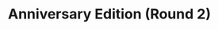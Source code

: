 ---
quizCode: "2024-07132"
title: Anniversary Edition (Round 2)
assets: anniversary
questions:
- question: Anong kanta ni Ariana Grande ang kinanta ng baklang ito?
  video: grindr.mp4.webm
  answerText: 'Greedy by Ariana Grande'
  choices:
    - text: Side to Side
    - text: we can't be friends
    - text: Greedy
      isCorrect: true
    - text: the boy is mine
- question: Gaano katagal ang termino ng isang senador?
  answerText: |- 
    From senate.gov.ph:
    “The term of office of the Senators shall be six years and shall commence, unless otherwise provided by law, at noon on the thirtieth day of June next following their election.”
  choices:
    - text: three years
    - text: four years
    - text: five years
    - text: six years
      isCorrect: true
- question: Kailan nagsimula ang <u>planning</u> ng Cavite staycation na naging mitsa ng away sa pagitan ni Popskie at ni Micah?
  answerText: |- 
    <img src="/assets/images/infinity-war.png">
  choices:
    - text: December 2023
    - text: January 2024
      isCorrect: true
    - text: February 2024
    - text: March 2024
- question: As of July 13, 2024, 6:10 AM, ayon sa Server Stats, ilan ang total members ng Sanctum?
  answerText: |- 
    <img src="/assets/images/server-stats.png">
  choices:
    - text: 65
    - text: 75
    - text: 56
      isCorrect: true
    - text: 57
- question: Kumpletuhin ang lyrics ng kanta ni Kween Yasmin
  video: kween-yasmin.mp4.webm
  answerText: “Sa ’yo lang!”
  choices:
    - text: Ikaw na!
    - text: Ikaw lang!
    - text: Sa ’yo lang!
      isCorrect: true
    - text: Ako na!
- question: Ano ang tawag sa aklat na binasa ni Wanda Maximoff kung saan nakalagay ang propesiya tungkol sa Scarlet Witch?
  answerText: <img src="https://static.wikia.nocookie.net/marvelcinematicuniverse/images/d/d0/DarkholdWV.jpg">
  choices:
    - text: Grimoire
    - text: Bible
    - text: Diary ng Panget
    - text: Darkhold
      isCorrect: true
- question: Sa anong araw noong 2016 nanalo ang Pilipinas laban sa China sa international tribunal sa The Hague may kinalaman sa West Philippine Sea?
  choices:
    - text: July 11
    - text: July 12
      isCorrect: true
    - text: July 13
    - text: July 14
- question: Mula October 1762 hanggang April 1764, nasakop ang Maynila ng anong pandaigdig na imperyo?
  choices:
    - text: British Empire
      isCorrect: true
    - text: Ottoman Empire
    - text: Spanish Empire
    - text: Chinese
- question: Ang Binondo ang pinakamatandang Chinatown sa buong mundo. Anong taon ito unang nabuo?
  answerText: Itinatag ng Kastilang Gobernador Luiz Pérez Dasmariñas ang Binondo noong 1594 para sa mga Chinese immigrants na nagpa-convert into Catholicism.
  choices:
    - text: 1494
    - text: 1594
      isCorrect: true
    - text: 1694
    - text: 1794
- question: Ayon sa Luxe Digital, dalawa sa top 11 biggest malls sa buong mundo ang matatagpuan sa Pilipinas. Bukod sa SM Mall of Asia, aling mall pa ang kasama sa listahang ito?
  choices:
    - text: Parqal
    - text: SM Megamall
      isCorrect: true
    - text: SM North Edsa
    - text: Ayala Center Cebu
- question: Sa Bible Stories, nang mamatay ang taksil na si Judas, sino ang pumalit sa puwesto niya sa twelve apostles?
  choices:
    - text: Lucas
    - text: Matias
      isCorrect: true
    - text: Mateo
    - text: Marcos
- question: Sino ang kaisa-isang presidente ng Pilipinas na nagpatubo ng bigote habang nasa palasyo?
  choices:
    - text: Fidel V. Ramos
    - text: Rodrigo Duterte
    - text: Joseph Estrada
      isCorrect: true
    - text: Ramon Magsaysay
- question: Sa Bible stories, sino sa mga apostol na ito ang hindi kasama sa bilang ng twelve apostles?
  choices:
    - text: Peter
    - text: Judas
    - text: John
    - text: Paul
      isCorrect: true
- question: Sino ang unang asawa ni Ferdinand Marcos Sr.
  answerText: Bagama't hindi sila kasal, napangasawa ni Marcos Sr. si Carmen Ortega by common-law marriage. Nagkaroon sila ng apat na anak.
  choices:
    - text: Dovey Beams
    - text: Imelda Romualdez
    - text: Carmen Ortega
      isCorrect: true
    - text: Cynthia Villar
- question: Fill in the blanks
  video: otlum.mp4.webm
  answerText: “kind heart”
  choices:
    - text: kind heart
      isCorrect: true
    - text: good hearts
    - text: kindness
    - text: understanding
---